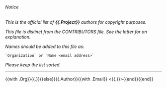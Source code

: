 ###### Notice

*This is the official list of **{{.Project}}** authors for copyright purposes.*

*This file is distinct from the CONTRIBUTORS file. See the latter for an
explanation.*

*Names should be added to this file as:*

	`Organization` or `Name <email address>`

*Please keep the list sorted.*

* * *

{{with .Org}}{{.}}{{else}}{{.Author}}{{with .Email}} <{{.}}>{{end}}{{end}}

